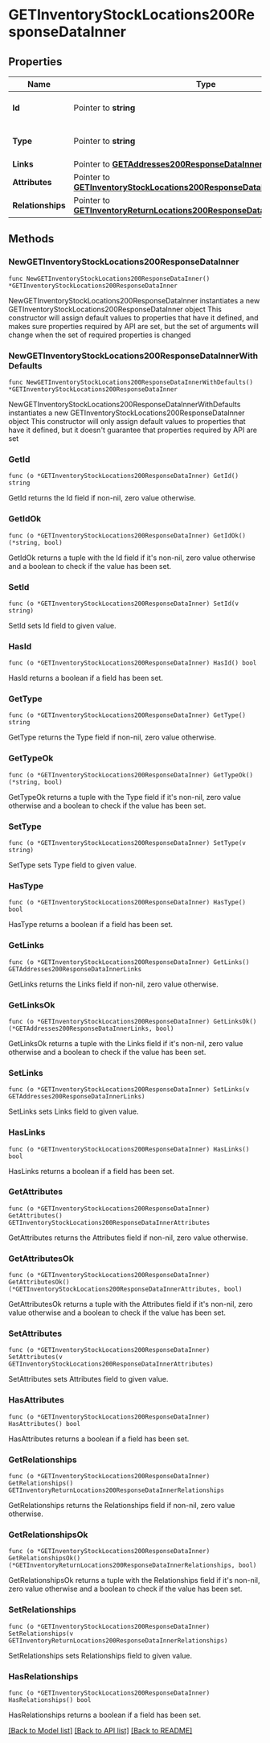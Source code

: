 # GETInventoryStockLocations200ResponseDataInner

## Properties

Name | Type | Description | Notes
------------ | ------------- | ------------- | -------------
**Id** | Pointer to **string** | The resource&#39;s id | [optional] 
**Type** | Pointer to **string** | The resource&#39;s type | [optional] 
**Links** | Pointer to [**GETAddresses200ResponseDataInnerLinks**](GETAddresses200ResponseDataInnerLinks.md) |  | [optional] 
**Attributes** | Pointer to [**GETInventoryStockLocations200ResponseDataInnerAttributes**](GETInventoryStockLocations200ResponseDataInnerAttributes.md) |  | [optional] 
**Relationships** | Pointer to [**GETInventoryReturnLocations200ResponseDataInnerRelationships**](GETInventoryReturnLocations200ResponseDataInnerRelationships.md) |  | [optional] 

## Methods

### NewGETInventoryStockLocations200ResponseDataInner

`func NewGETInventoryStockLocations200ResponseDataInner() *GETInventoryStockLocations200ResponseDataInner`

NewGETInventoryStockLocations200ResponseDataInner instantiates a new GETInventoryStockLocations200ResponseDataInner object
This constructor will assign default values to properties that have it defined,
and makes sure properties required by API are set, but the set of arguments
will change when the set of required properties is changed

### NewGETInventoryStockLocations200ResponseDataInnerWithDefaults

`func NewGETInventoryStockLocations200ResponseDataInnerWithDefaults() *GETInventoryStockLocations200ResponseDataInner`

NewGETInventoryStockLocations200ResponseDataInnerWithDefaults instantiates a new GETInventoryStockLocations200ResponseDataInner object
This constructor will only assign default values to properties that have it defined,
but it doesn't guarantee that properties required by API are set

### GetId

`func (o *GETInventoryStockLocations200ResponseDataInner) GetId() string`

GetId returns the Id field if non-nil, zero value otherwise.

### GetIdOk

`func (o *GETInventoryStockLocations200ResponseDataInner) GetIdOk() (*string, bool)`

GetIdOk returns a tuple with the Id field if it's non-nil, zero value otherwise
and a boolean to check if the value has been set.

### SetId

`func (o *GETInventoryStockLocations200ResponseDataInner) SetId(v string)`

SetId sets Id field to given value.

### HasId

`func (o *GETInventoryStockLocations200ResponseDataInner) HasId() bool`

HasId returns a boolean if a field has been set.

### GetType

`func (o *GETInventoryStockLocations200ResponseDataInner) GetType() string`

GetType returns the Type field if non-nil, zero value otherwise.

### GetTypeOk

`func (o *GETInventoryStockLocations200ResponseDataInner) GetTypeOk() (*string, bool)`

GetTypeOk returns a tuple with the Type field if it's non-nil, zero value otherwise
and a boolean to check if the value has been set.

### SetType

`func (o *GETInventoryStockLocations200ResponseDataInner) SetType(v string)`

SetType sets Type field to given value.

### HasType

`func (o *GETInventoryStockLocations200ResponseDataInner) HasType() bool`

HasType returns a boolean if a field has been set.

### GetLinks

`func (o *GETInventoryStockLocations200ResponseDataInner) GetLinks() GETAddresses200ResponseDataInnerLinks`

GetLinks returns the Links field if non-nil, zero value otherwise.

### GetLinksOk

`func (o *GETInventoryStockLocations200ResponseDataInner) GetLinksOk() (*GETAddresses200ResponseDataInnerLinks, bool)`

GetLinksOk returns a tuple with the Links field if it's non-nil, zero value otherwise
and a boolean to check if the value has been set.

### SetLinks

`func (o *GETInventoryStockLocations200ResponseDataInner) SetLinks(v GETAddresses200ResponseDataInnerLinks)`

SetLinks sets Links field to given value.

### HasLinks

`func (o *GETInventoryStockLocations200ResponseDataInner) HasLinks() bool`

HasLinks returns a boolean if a field has been set.

### GetAttributes

`func (o *GETInventoryStockLocations200ResponseDataInner) GetAttributes() GETInventoryStockLocations200ResponseDataInnerAttributes`

GetAttributes returns the Attributes field if non-nil, zero value otherwise.

### GetAttributesOk

`func (o *GETInventoryStockLocations200ResponseDataInner) GetAttributesOk() (*GETInventoryStockLocations200ResponseDataInnerAttributes, bool)`

GetAttributesOk returns a tuple with the Attributes field if it's non-nil, zero value otherwise
and a boolean to check if the value has been set.

### SetAttributes

`func (o *GETInventoryStockLocations200ResponseDataInner) SetAttributes(v GETInventoryStockLocations200ResponseDataInnerAttributes)`

SetAttributes sets Attributes field to given value.

### HasAttributes

`func (o *GETInventoryStockLocations200ResponseDataInner) HasAttributes() bool`

HasAttributes returns a boolean if a field has been set.

### GetRelationships

`func (o *GETInventoryStockLocations200ResponseDataInner) GetRelationships() GETInventoryReturnLocations200ResponseDataInnerRelationships`

GetRelationships returns the Relationships field if non-nil, zero value otherwise.

### GetRelationshipsOk

`func (o *GETInventoryStockLocations200ResponseDataInner) GetRelationshipsOk() (*GETInventoryReturnLocations200ResponseDataInnerRelationships, bool)`

GetRelationshipsOk returns a tuple with the Relationships field if it's non-nil, zero value otherwise
and a boolean to check if the value has been set.

### SetRelationships

`func (o *GETInventoryStockLocations200ResponseDataInner) SetRelationships(v GETInventoryReturnLocations200ResponseDataInnerRelationships)`

SetRelationships sets Relationships field to given value.

### HasRelationships

`func (o *GETInventoryStockLocations200ResponseDataInner) HasRelationships() bool`

HasRelationships returns a boolean if a field has been set.


[[Back to Model list]](../README.md#documentation-for-models) [[Back to API list]](../README.md#documentation-for-api-endpoints) [[Back to README]](../README.md)


